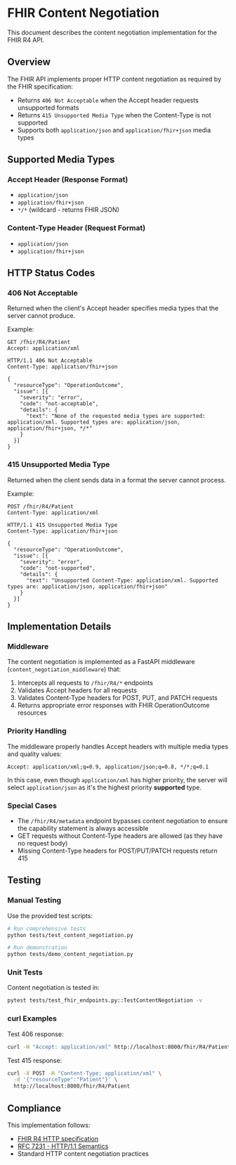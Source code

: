 # FHIR Content Negotiation

This document describes the content negotiation implementation for the FHIR R4 API.

## Overview

The FHIR API implements proper HTTP content negotiation as required by the FHIR specification:
- Returns `406 Not Acceptable` when the Accept header requests unsupported formats
- Returns `415 Unsupported Media Type` when the Content-Type is not supported
- Supports both `application/json` and `application/fhir+json` media types

## Supported Media Types

### Accept Header (Response Format)
- `application/json`
- `application/fhir+json`
- `*/*` (wildcard - returns FHIR JSON)

### Content-Type Header (Request Format)
- `application/json`
- `application/fhir+json`

## HTTP Status Codes

### 406 Not Acceptable
Returned when the client's Accept header specifies media types that the server cannot produce.

Example:
```http
GET /fhir/R4/Patient
Accept: application/xml

HTTP/1.1 406 Not Acceptable
Content-Type: application/fhir+json

{
  "resourceType": "OperationOutcome",
  "issue": [{
    "severity": "error",
    "code": "not-acceptable",
    "details": {
      "text": "None of the requested media types are supported: application/xml. Supported types are: application/json, application/fhir+json, */*"
    }
  }]
}
```

### 415 Unsupported Media Type
Returned when the client sends data in a format the server cannot process.

Example:
```http
POST /fhir/R4/Patient
Content-Type: application/xml

HTTP/1.1 415 Unsupported Media Type
Content-Type: application/fhir+json

{
  "resourceType": "OperationOutcome",
  "issue": [{
    "severity": "error",
    "code": "not-supported",
    "details": {
      "text": "Unsupported Content-Type: application/xml. Supported types are: application/json, application/fhir+json"
    }
  }]
}
```

## Implementation Details

### Middleware
The content negotiation is implemented as a FastAPI middleware (`content_negotiation_middleware`) that:
1. Intercepts all requests to `/fhir/R4/*` endpoints
2. Validates Accept headers for all requests
3. Validates Content-Type headers for POST, PUT, and PATCH requests
4. Returns appropriate error responses with FHIR OperationOutcome resources

### Priority Handling
The middleware properly handles Accept headers with multiple media types and quality values:
```http
Accept: application/xml;q=0.9, application/json;q=0.8, */*;q=0.1
```
In this case, even though `application/xml` has higher priority, the server will select `application/json` as it's the highest priority **supported** type.

### Special Cases
- The `/fhir/R4/metadata` endpoint bypasses content negotiation to ensure the capability statement is always accessible
- GET requests without Content-Type headers are allowed (as they have no request body)
- Missing Content-Type headers for POST/PUT/PATCH requests return 415

## Testing

### Manual Testing
Use the provided test scripts:
```bash
# Run comprehensive tests
python tests/test_content_negotiation.py

# Run demonstration
python tests/demo_content_negotiation.py
```

### Unit Tests
Content negotiation is tested in:
```bash
pytest tests/test_fhir_endpoints.py::TestContentNegotiation -v
```

### curl Examples

Test 406 response:
```bash
curl -H "Accept: application/xml" http://localhost:8000/fhir/R4/Patient
```

Test 415 response:
```bash
curl -X POST -H "Content-Type: application/xml" \
  -d '{"resourceType":"Patient"}' \
  http://localhost:8000/fhir/R4/Patient
```

## Compliance

This implementation follows:
- [FHIR R4 HTTP specification](http://hl7.org/fhir/R4/http.html)
- [RFC 7231 - HTTP/1.1 Semantics](https://tools.ietf.org/html/rfc7231)
- Standard HTTP content negotiation practices